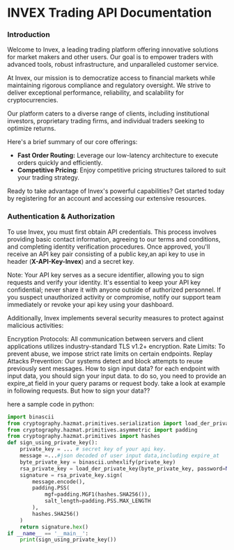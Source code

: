 # INVEX Trading API Documentation

### Introduction

Welcome to Invex, a leading trading platform offering innovative solutions for market makers and other users. Our goal is to empower traders with advanced tools, robust infrastructure, and unparalleled customer service.

At Invex, our mission is to democratize access to financial markets while maintaining rigorous compliance and regulatory oversight. We strive to deliver exceptional performance, reliability, and scalability for cryptocurrencies.

Our platform caters to a diverse range of clients, including institutional investors, proprietary trading firms, and individual traders seeking to optimize returns.

Here's a brief summary of our core offerings:

- **Fast Order Routing:** Leverage our low-latency architecture to execute orders quickly and efficiently.
- **Competitive Pricing**: Enjoy competitive pricing structures tailored to suit your trading strategy.

Ready to take advantage of Invex's powerful capabilities? Get started today by registering for an account and accessing our extensive resources.

### Authentication & Authorization
To use Invex, you must first obtain API credentials. This process involves providing basic contact information, agreeing to our terms and conditions, and completing identity verification procedures. Once approved, you'll receive an API key pair consisting of a public key,an api key to use in header (**X-API-Key-Invex**) and a secret key.

Note: Your API key serves as a secure identifier, allowing you to sign requests and verify your identity. It's essential to keep your API key confidential; never share it with anyone outside of authorized personnel. If you suspect unauthorized activity or compromise, notify our support team immediately or revoke your api key using your dashboard.

Additionally, Invex implements several security measures to protect against malicious activities:

Encryption Protocols: All communication between servers and client applications utilizes industry-standard TLS v1.2+ encryption.
Rate Limits: To prevent abuse, we impose strict rate limits on certain endpoints.
Replay Attacks Prevention: Our systems detect and block attempts to reuse previously sent messages.
How to sign input data?
for each endpoint with input data, you should sign your input data.
to do so, you need to provide an expire_at field in your query params or request body.
take a look at example in following requests.
But how to sign your data??

here a sample code in python:

```python
import binascii
from cryptography.hazmat.primitives.serialization import load_der_private_key
from cryptography.hazmat.primitives.asymmetric import padding
from cryptography.hazmat.primitives import hashes
def sign_using_private_key():
    private_key = ... # secret key of your api key. 
    message =...#json decoded of user input data,including expire_at
    byte_private_key = binascii.unhexlify(private_key)
    rsa_private_key = load_der_private_key(byte_private_key, password=None)
    signature = rsa_private_key.sign(
        message.encode(),
        padding.PSS(
            mgf=padding.MGF1(hashes.SHA256()),
            salt_length=padding.PSS.MAX_LENGTH
        ),
        hashes.SHA256()
    )
    return signature.hex()
if __name__ == '__main__':
    print(sign_using_private_key())
```
